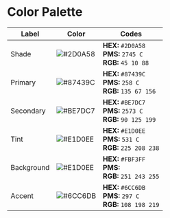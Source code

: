 # Color Palette

| Label | Color | Codes |
|-------|-------|-------|
| Shade | ![#2D0A58](https://via.placeholder.com/72x72/2D0A58/FFFFFF?text=+) | **HEX:** `#2D0A58`<br>**PMS:** `2745 C`<br>**RGB:** `45 10 88` |
| Primary | ![#87439C](https://via.placeholder.com/72x72/87439C/FFFFFF?text=+) | **HEX:** `#87439C`<br>**PMS:** `258 C`<br>**RGB:** `135 67 156` |
| Secondary | ![#BE7DC7](https://via.placeholder.com/72x72/BE7DC7/FFFFFF?text=+) | **HEX:** `#BE7DC7`<br>**PMS:** `2573 C`<br>**RGB:** `90 125 199` |
| Tint | ![#E1D0EE](https://via.placeholder.com/72x72/E1D0EE/FFFFFF?text=+) | **HEX:** `#E1D0EE`<br>**PMS:** `531 C`<br>**RGB:** `225 208 238` |
| Background | ![#E1D0EE](https://via.placeholder.com/72x72/FBF3FF/FFFFFF?text=+) | **HEX:** `#FBF3FF`<br>**PMS:**<br>**RGB:** `251 243 255` |
| Accent | ![#6CC6DB](https://via.placeholder.com/72x72/6CC6DB/FFFFFF?text=+) | **HEX:** `#6CC6DB`<br>**PMS:** `297 C`<br>**RGB:** `108 198 219` |
